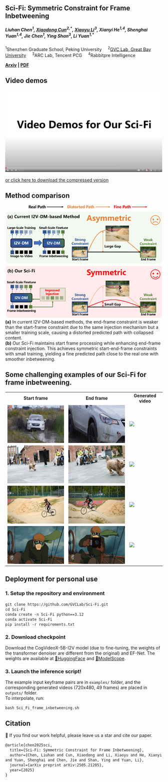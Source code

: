 ## Sci-Fi: Symmetric Constraint for Frame Inbetweening
<h5>Liuhan Chen<sup>1</sup>, <a href='https://vinthony.github.io'>Xiaodong Cun</a><sup>2,*</sup>, <a href='https://xiaoyu258.github.io/'>Xiaoyu Li</a><sup>3</sup>, Xianyi He<sup>1,4</sup>, Shenghai Yuan<sup>1,4</sup>,  Jie Chen<sup>1</sup>, Ying Shan<sup>3</sup>, Li Yuan<sup>1,*</sup></h5>

<sup>1</sup>Shenzhen Graduate School, Peking University &nbsp;&nbsp;&nbsp; <sup>2</sup><a href='https://gvclab.github.io'>GVC Lab, Great Bay University</a>  &nbsp;&nbsp;&nbsp; 
<sup>3</sup>ARC Lab, Tencent PCG &nbsp;&nbsp;&nbsp; <sup>4</sup>Rabbitpre Intelligence

**[Arxiv](https://arxiv.org/abs/2505.21205) | [PDF](https://arxiv.org/pdf/2505.21205)**

## Video demos
[![Video demos of our Sci-Fi](overview/video_demos.png)](https://youtu.be/_YfFH-uNYQk)

[or click here to download the compressed version](overview/video_demos.mp4) 

## Method comparison
<div align="center">
  <img src="overview/comparison.png" width="720" alt="Comparison">
</div>
<strong>(a)</strong> In current I2V-DM-based methods, the end-frame constraint is weaker than the start-frame constraint due to the same injection mechanism but a smaller training scale, causing a distorted predicted path with collapsed content.<br><be> <strong>(b)</strong> Our Sci-Fi maintains start frame processing while enhancing end-frame constraint injection. This achieves symmetric start-end-frame constraints with small training, yielding a fine predicted path close to the real one with smoother inbetweening.

## Some challenging examples of our Sci-Fi for frame inbetweening.
<table class="center">
    <tr style="font-weight: bolder;text-align:center;">
        <td>Start frame</td>
        <td>End frame</td>
        <td>Generated video</td>
    </tr>
  	<tr>
	  <td>
	    <img src=example_input_pairs/input_pair1/start.jpg width="250">
	  </td>
	  <td>
	    <img src=example_input_pairs/input_pair1/end.jpg width="250">
	  </td>
	  <td>
	    <img src=example_output_gifs/input_pair1.gif width="250" loop="infinite">
	  </td>
  	</tr>
  	<tr>
	  <td>
	    <img src=example_input_pairs/input_pair2/start.jpg width="250">
	  </td>
	  <td>
	    <img src=example_input_pairs/input_pair2/end.jpg width="250">
	  </td>
	  <td>
     	    <img src=example_output_gifs/input_pair2.gif width="250">
	  </td>
  	</tr>
         <tr>
	  <td>
	    <img src=example_input_pairs/input_pair3/start.jpg width="250">
	  </td>
	  <td>
	    <img src=example_input_pairs/input_pair3/end.jpg width="250">
	  </td>
	  <td>
     	    <img src=example_output_gifs/input_pair3.gif width="250">
	  </td>
  	</tr>
	<tr>
	  <td>
	    <img src=example_input_pairs/input_pair4/start.jpg width="250">
	  </td>
	  <td>
	    <img src=example_input_pairs/input_pair4/end.jpg width="250">
	  </td>
	  <td>
     	    <img src=example_output_gifs/input_pair4.gif width="250">
	  </td>
  	</tr>
</table >

## Deployment for personal use
### 1. Setup the repository and environment
```
git clone https://github.com/GVCLab/Sci-Fi.git
cd Sci-Fi
conda create -n Sci-Fi python==3.12
conda activate Sci-Fi
pip install -r requirements.txt
```
### 2. Download checkpoint
Download the CogVideoX-5B-I2V model (due to fine-tuning, the weights of the transformer denoiser are different from the original) and EF-Net.
The weights are available at [🤗HuggingFace](https://huggingface.co/LiuhanChen/Sci-Fi) and [🤖ModelScope](https://www.modelscope.cn/models/clhxclh/Sci-Fi).

### 3. Launch the inference script!
The example input keyframe pairs are in `examples/` folder, and 
the corresponding generated videos (720x480, 49 frames) are placed in `outputs/` folder.
</br>
To interpolate, run:
```
bash Sci_Fi_frame_inbetweening.sh
```

## Citation
🌟 If you find our work helpful, please leave us a star and cite our paper.
```
@article{chen2025sci,
  title={Sci-Fi: Symmetric Constraint for Frame Inbetweening},
  author={Chen, Liuhan and Cun, Xiaodong and Li, Xiaoyu and He, Xianyi and Yuan, Shenghai and Chen, Jie and Shan, Ying and Yuan, Li},
  journal={arXiv preprint arXiv:2505.21205},
  year={2025}
}
```
